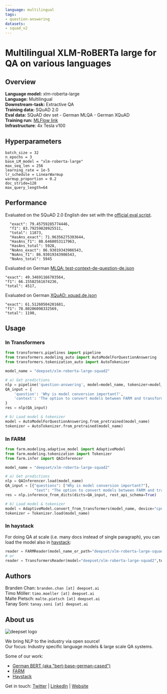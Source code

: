 ```yaml
---
language: multilingual
tags:
- question-answering
datasets:
- squad_v2
---
```


# Multilingual XLM-RoBERTa large for QA on various languages 

## Overview
**Language model:** xlm-roberta-large  
**Language:** Multilingual  
**Downstream-task:** Extractive QA  
**Training data:** SQuAD 2.0  
**Eval data:** SQuAD dev set - German MLQA - German XQuAD   
**Training run:** [MLFlow link](https://public-mlflow.deepset.ai/#/experiments/124/runs/3a540e3f3ecf4dd98eae8fc6d457ff20)  
**Infrastructure**: 4x Tesla v100

## Hyperparameters

```
batch_size = 32
n_epochs = 3
base_LM_model = "xlm-roberta-large"
max_seq_len = 256
learning_rate = 1e-5
lr_schedule = LinearWarmup
warmup_proportion = 0.2
doc_stride=128
max_query_length=64
``` 

## Performance
Evaluated on the SQuAD 2.0 English dev set with the [official eval script](https://worksheets.codalab.org/rest/bundles/0x6b567e1cf2e041ec80d7098f031c5c9e/contents/blob/).
```
  "exact": 79.45759285774446,
  "f1": 83.79259828925511,
  "total": 11873,
  "HasAns_exact": 71.96356275303644,
  "HasAns_f1": 80.6460053117963,
  "HasAns_total": 5928,
  "NoAns_exact": 86.93019343986543,
  "NoAns_f1": 86.93019343986543,
  "NoAns_total": 5945
```

Evaluated on German [MLQA: test-context-de-question-de.json](https://github.com/facebookresearch/MLQA)
```
"exact": 49.34691166703564,
"f1": 66.15582561674236,
"total": 4517,
```

Evaluated on German [XQuAD: xquad.de.json](https://github.com/deepmind/xquad)
```
"exact": 61.51260504201681,
"f1": 78.80206098332569,
"total": 1190,
```

## Usage

### In Transformers
```python
from transformers.pipelines import pipeline
from transformers.modeling_auto import AutoModelForQuestionAnswering
from transformers.tokenization_auto import AutoTokenizer

model_name = "deepset/xlm-roberta-large-squad2"

# a) Get predictions
nlp = pipeline('question-answering', model=model_name, tokenizer=model_name)
QA_input = {
    'question': 'Why is model conversion important?',
    'context': 'The option to convert models between FARM and transformers gives freedom to the user and let people easily switch between frameworks.'
}
res = nlp(QA_input)

# b) Load model & tokenizer
model = AutoModelForQuestionAnswering.from_pretrained(model_name)
tokenizer = AutoTokenizer.from_pretrained(model_name)
```

### In FARM

```python
from farm.modeling.adaptive_model import AdaptiveModel
from farm.modeling.tokenization import Tokenizer
from farm.infer import QAInferencer

model_name = "deepset/xlm-roberta-large-squad2"

# a) Get predictions
nlp = QAInferencer.load(model_name)
QA_input = [{"questions": ["Why is model conversion important?"],
             "text": "The option to convert models between FARM and transformers gives freedom to the user and let people easily switch between frameworks."}]
res = nlp.inference_from_dicts(dicts=QA_input, rest_api_schema=True)

# b) Load model & tokenizer
model = AdaptiveModel.convert_from_transformers(model_name, device="cpu", task_type="question_answering")
tokenizer = Tokenizer.load(model_name)
```

### In haystack
For doing QA at scale (i.e. many docs instead of single paragraph), you can load the model also in [haystack](https://github.com/deepset-ai/haystack/):
```python
reader = FARMReader(model_name_or_path="deepset/xlm-roberta-large-squad2")
# or 
reader = TransformersReader(model="deepset/xlm-roberta-large-squad2",tokenizer="deepset/xlm-roberta-large-squad2")
```


## Authors
Branden Chan: `branden.chan [at] deepset.ai`  
Timo Möller: `timo.moeller [at] deepset.ai`  
Malte Pietsch: `malte.pietsch [at] deepset.ai`  
Tanay Soni: `tanay.soni [at] deepset.ai`

## About us
![deepset logo](https://raw.githubusercontent.com/deepset-ai/FARM/master/docs/img/deepset_logo.png)

We bring NLP to the industry via open source!  
Our focus: Industry specific language models & large scale QA systems.  
  
Some of our work: 
- [German BERT (aka "bert-base-german-cased")](https://deepset.ai/german-bert)
- [FARM](https://github.com/deepset-ai/FARM)
- [Haystack](https://github.com/deepset-ai/haystack/)

Get in touch:
[Twitter](https://twitter.com/deepset_ai) | [LinkedIn](https://www.linkedin.com/company/deepset-ai/) | [Website](https://deepset.ai)

